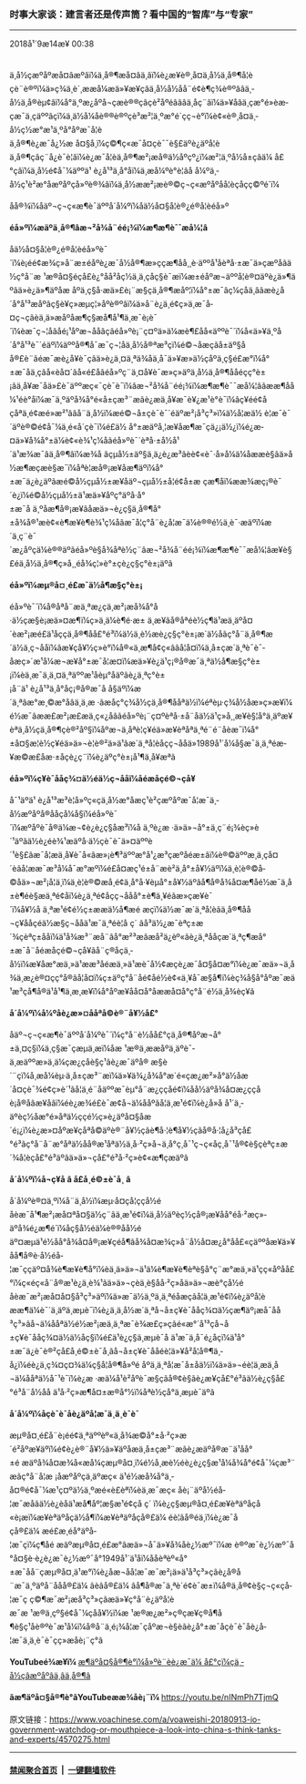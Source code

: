 ### 时事大家谈：建言者还是传声筒？看中国的“智库”与“专家”
------------------------

<div class="published">
 <span class="date" title="ä¸­å½æ¶é´">
  <time datetime="2018-09-14T00:38:48+08:00">
   2018å¹´9æ14æ¥ 00:38
  </time>
 </span>
</div>
<br/>
<div class="wsw">
 <p>
  ä¸­å½çæºåºæå¤âæºâï¼ä¸å®¶æå¤âä¸âï¼è¿æ¥è®¸å¤ä¸­å½ä¸å®¶å­¦èçè¨è®ºï¼ä»ç¾ä¸­è´¸ææå¼æä»¥æ¥çâä¸­å½å½åå¨é¢è¶ç¾è®ºââä¸­å½ä¸å®èµ¢âï¼å°ä¸ºæ¿åºå¬çæè®®çâçè²åºéâãâä¸åç¨âï¼ä»¥åâä¸çæ°é»èæ­çæ¯ä¸ç­äººâç­ï¼ä¸ä½å¼åè®®è®ºçè³æ²¦ä¸ºæ°é´çç¬è°ï¼è¢«è®¸å¤ä¸­å½ç½æ°æ¹ä¸ºå°åºæ¯å­¦èä¸å®¶è¿æ¯å¿½æ å¤§å¸ï¼ç©¶ç«æ¯å¤çè¯¯è§£äºè¿äºå­¦èä¸å®¶çâç¨å¿è¯è¦âï¼è¿æ¯å­¦èä¸å®¶æ²¡æå®ä½åºçº¿ï¼æ²¦ä¸ºå½å±çâä¼ å£°ç­âï¼ä¸­å½é¢å¯¼äººä¹ è¿å¹³ä¸å°åï¼ä¸æ­å¼ºè°è¦âå å¼ºä¸­å½ç¹è²æ°åæºåºçå»ºè®¾âï¼ä¸­å½ææ²¡æè®©ç¬ç«æºåºåå­¦èçå­çç©ºé´ï¼
 </p>
 <p>
  åå®¾ï¼åäº¬ç¬ç«æ¶è¯äººå´å¼ºï¼åä½å¤§å­¦è®¿é®å­¦èéå»º
 </p>
 <div class="wsw__embed">
 </div>
 <p>
  <strong>
   éå»ºï¼æäºä¸å®¶âæ¬²å¾å¨éé¡¾ï¼æ¶æ¶è¯¯æå¼¦â
  </strong>
 </p>
 <p>
  åä½å¤§å­¦è®¿é®å­¦èéå»ºè¯´ï¼è¡éé¢æ¾ç»å¨æ±éåºè¿æ¯å½å®¶æ»ççæ¶åå¸¸è·äººå¹åèªå·±æ¯ä»çæºåãä½ç°å¨æ ¹æ®å¤§éçå£è¿°åå²åç½ä¸ä¸çåç§è¯æï¼æ±éåºæ¬äººå¦è®¤äºè¿ä»¶äºãä»è¿ä»¶äºåæ åºä¸ç§å·æä»£è¡¨æ§çä¸å®¶æåº¦ï¼å°±æ¯âç¼çåä¸âãæè¿å´å°å¹³æåºâç§è¥ç»æµç¦»åºè®ºâï¼ä»å¨è¿ä¸é¢ç»ä¸æ¯å­¤ç¬çãèä¸ä»æåºåæ¶ç§æå¶å¹¶ä¸æ¯è¡è¯´ï¼èæ¯ç¬¦åâåé¡¹åºæ¬ååâçãéå»ºè¡¨ç¤ºä»ä¼æè¶£åå«äººè¯´ï¼å«ä»¥ä¸ºå´å°å¹³è¯´éäºï¼äººå®¶å¯æ¯ç¬¦åä¸­å½å®ªæ³çï¼é©¬åæçãå±äº§åå®£è¨ãéæ¯æè¿å¥è¯çãä»è¿ä¸¤ä¸ªä¾å­ä¸­å¯ä»¥æ»ä½çåºä¸ç§é£æ°ï¼å°±æ¯åä¸çãå«èå¤´ãå«é£åãéå»ºç¨ä¸¤å¥è¯æ»ç»äºä¸­å½ä¸å®¶åå­éçç°è±¡ãä¸å¥æ¯åä»£è¯äººæç«¯çè¯è¯ï¼âæ¬²å¾å¨éé¡¾ï¼æ¶æ¶è¯¯æå¼¦âãææ¶åå¼¹éè°å­ï¼æ¯ä¸ºäºå¾å°é«å±çæ³¨æãè¿æä¸å¥æ¯è¥¿æ¹è°è¯­ï¼âç¥éé¢åçåªä¸é¢æé»æ²¹âãå¨ä¸­å½ï¼æé©¬å±çè¯è¯´éäºæ²¡å³ç³»ï¼ä½å¦æä½ è¦æ¯è¯´äºè®©é¢å¯¼ä¸é«å´çè¯ï¼é£ä½ å°±æäºå¸¦æ¥åæ¶æ¯çä¿¡ä½¿ï¼é¿æ­¤ä»¥å¾å°±ä¼è¢«è¾¹ç¼åãéå»ºè¯´èªå·±å½å¹´ä¹æ¾æ¯âä¸å®¶âï¼æ¾å ãçµå½±äº§ä¸ä¿è¿æ³ãèè¢«è¯·å»å¼ä¼åææè§ãä»å½æ¶æçæè§æ¯ï¼åªè¦æå®¡æ¥åæ¶äºï¼å°±æ¯ä¿è¿äºãæé©å½çµå½±æ¥åäº¬çµå½±å­¦é¢å±æ çæ¶åï¼ææ¾æç¡®è¯´è¿ï¼é©å½çµå½±ä¹æä»¥åºç°äºå·å°±æ¯å ä¸ºåæ¶å®¡æ¥ãåæä»¬è¿ç§ä¸å®¶å°±å¾å®¹æè¢«è¶æ¥è¶è¾¹ç¼åãæ¯å¦ç°å¨è¿å­¦æ¯ä¼è®®é½ä¸è¯·æäºï¼æ´ä¸ç¨è¯´æ¿åºçä¼è®®äºãéå»ºè§å¾åªè½ç¨âæ¬²å¾å¨éé¡¾ï¼æ¶æ¶è¯¯æå¼¦âæ¥è§£éä¸­å½ä¸å®¶ç»å¸¸éå¾ç¦»è°±çè¿ç§ç°è±¡äºã
 </p>
 <p>
  <strong>
   éå»ºï¼æµ®å¤¸é£æ¯ä½å¶æ§ç°è±¡
  </strong>
 </p>
 <p>
  éå»ºè¯´ï¼å®åªå¨æä¸ªæ¿ç­ä¸æ²¡æå¾å°å·ä½çæ§è¡æä»¤æ¶ï¼ç»ä¸ä¼è¶é·æ± ä¸æ­¥ãå®åªéè½ç¶ä¹æä¸äºå¤´èæ²¡æé£ä¹åç­çä¸å®¶åå£°é³ï¼ä½ä¸è½æè¿ç§ç°è±¡æ´ä½åãç°å¨ä¸å®¶æ´ä½ä¸ç¬ååï¼âæ¥çå¥½ç»è°ï¼å®«ä¸­æ¶å¢ç«âãå¦å¤ï¼ä¸­å±çæ´ä¸ªè¯è¯­åæç»´æ¹å¼æ¬æ¥å°±æ¯å¦æ­¤ï¼æä»¥è¿ä¹ç¡®å®æ¯ä¸ªä½å¶æ§ç°è±¡ï¼èä¸æ¯ä¸ä¸¤ä¸ªäººæ¹åèµ°åäºãè¿ä¸ªç°è±¡å¨ä¹ è¿å¹³ä¸å°åç¡®å®æ¯å å§äºï¼æ´ä¸ªâæ°æ¸©æ°åâä¸ä¸æ ·ãæåç°ç¾å½çä¸å®¶ååªä½ï¼éªèµ·ç¾å½åæ»ç»æ¥ï¼é½æ¯âææ£æ²¡æ£æä¸ç«¿å­âãéå»ºè¡¨ç¤ºèªå·±å¨åä½ä¹ç»å¸¸æ¥è§¦å°ä¸äºæ¥èªä¸­å½çä¸å®¶çè®²åº§ï¼åºæ¬ä¸åªè¦ç¥éä»æ¥èªåªä¸ªé¨é¨åèæ¯ï¼å°±å¤§æ¦è½ç¥éä»ä»¬è¦è®²ä»ä¹ãæ´ä¸ªå­¦èåçç¬ååä»1989å¹´å¼å§æ¯ä¸ä¸ªéæ­¥æ©æ£åæ·±åçè¿ç¨ï¼è¿äºç°è±¡å¹¶ä¸å¥æªã
 </p>
 <p>
  <strong>
   éå»ºï¼ç¥è¯åå­ç¾¤ä½éä½ç¬ååï¼åéæåç­é©¬çå¥
  </strong>
 </p>
 <p>
  å¯¹äºä¹ è¿å¹³æ³è¦å»ºç«çä¸­å½æ°åæç¹è²çæºåºæ¯å¦æ¯ä¸­å½æºåºå®ååçå¼å§ï¼éå»ºè¯´ï¼æºåºè¯å®ä¼æ¬¢è¿è¿ç§åæ³ï¼å ä¸ºè¿æ ·ä»ä»¬å°±ä¸ç¨é¡¾èç»è´¹äºãä½è¿éè¾¹æäºå·ä½çè¯è¯­ä»¤äººè´¹è§£ãæ¯å¦æä¸å¥è¯å«âæ»¡è¶³äººæ°å¹¿æ³çæºåéæ±âï¼è®©äººæ¸ä¸çå¤´èãå¦ææ¯æ³å¼å¯æ°æºï¼é£å¤æç¹é±å¨æè²ä¸å°±å¥½äºï¼ä¸è¦è®©å­©å­ä»¬æ²¡å­¦ä¸ï¼ä¸è¦è®©æå¸é¢ä¸å°å·¥èµå°±å¥½äºãå¶å®å¾å¤æ¶åé½æ¯ä¸­å±è¶éè§æä¸ªé¢åï¼è¿ä¸ªé¢åçç¬ååå°±è¶ä¸¥éãæ»çæ¥è¯´ï¼å¥½å ä¸ªæ¹é¢é½ç±ææä½å¶æé æçï¼ä½æ¯æ´ä¸ªå­¦èãä¸å®¶åå¬ç¥åå­çéä½æ§ç¬ååä¹æ¯ä¸ªéè¦å ç´ ãå³ä½¿æ¯èªç±æ´¾çèªç±åå­ï¼ä¹å¾æ³¨æå¨âå°æ²³æâæå²ä¿èº«ãè¿ä¸ªåå­çæ´ä¸ªç¶æå°±æ¯å¨åéæåç­é©¬çå¥ãå¨ç®åçä¸­å½ï¼æ¥åæ°æä¸»ä¹ææ³åéæä¸»ä¹æè¯å½¢æçè¿æ¯å¤§å¤æ°ï¼è¿æ¯æä»¬ä¸å¾ä¸æ¿è®¤çç°å®ãå¦å¤ï¼ç±äºç°å¨åé¢åé½è¢«ä¸¥å¯æ§å¶ï¼èç¾å§å°åºæ¯æä¹æ³çå¶å®ä¹å¹¶ä¸æ¸æ¥ï¼å°åºæ¥åå¤å°åææå¤å°ç°å¨é½ä¸å¾èç¥ã
 </p>
 <p>
  <strong>
   å´å¼ºï¼å¼ºåè¿æ»¤ååªå©è®¨å¥½å£°
  </strong>
 </p>
 <p>
  åäº¬ç¬ç«æ¶è¯äººå´å¼ºè¯´ï¼ç°å¨è½åå£°çä¸å®¶åºæ¬å°±ä¸¤ç§ï¼ä¸ç§æ¯çæµä¸æï¼åæ ¹æ®ä¸ææåºä¸äºè¯­ä¸æäººæ­»ä¸ä¼çæ¿ç­åè§ç¹ãè¿æ¯äºå® æ§è´¨çï¼å¸æå¼èµ·ä¸å±çæ³¨æï¼ä»¥ä¾¿å¾å°æ´é«çæ¿æ²»å°ä½åæ´å¤çè¯¾é¢ç»è´¹ãå¦ä¸é¨åäººæ¯èµ°å¨æ¿ç­çåé¢ï¼åå½äºå¾å¤æ¿ç­çåè¡å®åâæ¥åâï¼éè¿æ¾é£è¯æ¢å¬ä¼ååºãå¦ä¸æ¹é¢ï¼è¿å»å å¹´ä¸­äºèç½åæ°é»åªä½ç­ç­é½ç»è¿äºå¤§åæ´é¡¿ï¼è¿æ»¤åºæ¥çåªå©äºè®¨å¥½çãè¶å·¦è¶å¥½çãå®å·¦å¿å³çå£°é³ãç°å¨å¨æ°åªä½åå®æ¹åªä½ä¸å·²ç»å¬ä¸å°ç¸å¯¹ç¬ç«åç¸å¯¹å®¢è§çèªç±æ´¾å­¦èçå£°é³äºãä»ä»¬çå£°é³å·²ç»è¢«æ¶ç­æäºã
 </p>
 <p>
  <strong>
   å´å¼ºï¼å¬ç¥å
  </strong>
  <strong>
   â
  </strong>
  <strong>
   å£å¸é©±è¯å¸
  </strong>
  <strong>
   â
  </strong>
 </p>
 <p>
  å´å¼ºè®¤ä¸ºï¼å¨ä¸­å½ï¼æµ·å¤çå­¦ç­çå½éåèæ¯å¹¶æ²¡æå¤ªå¤§ä½ç¨ãä¸æ¹é¢ï¼ä¸­å½äºèç½çå®¡æ¥åå°éå·²æç»­äºå¾é¿æ¶é´ï¼åç§å½éä¼è®®åå½éäº¤æµä¹é½åå°å¾å¤å®¡æ¥çéå¶ãå¾å¤æ¾ç»å¨å½å¤æ¿å°åå£«çäººåæ¥ä»¥åå¶å®è·å½éå­¦æ¯ççäº¤å¾è¶æ¥è¶å°ï¼èä¸ä»ä»¬ä¹ä¼è¶æ¥è¶èªè§å°ç¨æ°æä¸»ä¹çç«åºåå£°ï¼ç«éç«å¨å®æ¹è¿ä¸è¾¹ãä»ä»¬çèä¸è§åå·²ç»åä»ä»¬æè°çå½éåèæ¯æ²¡æå¤å¤§å³ç³»äºï¼ä»æ¯ä½ä¸ºä¸ä¸ªéå­æçãå¦ä¸æ¹é¢ï¼è¿äºå­¦èææ¶ä¼è¯´ä¸äºä¸æµè¯ï¼è¿ä¸ä¸­å½æ´ä¸ªå¬å±ç¥è¯åå­ç¾¤ä½çæ¶äº¡æå¯åå³ç³»ãå¬ä¼ååªä½é½æ²¡æä¸ä¸ªæ¯è¾æ­£ç»çãé«æ°´å¹³çå¬å±ç¥è¯åå­ç¾¤ä½ä½åç§ï¼é£ä¹è¿ç§ä¸æµè¯å ä¹æ¯ä¸å¯é¿åçï¼ä¹å°±æ¯ä¿è¯è®²çå£å¸é©±è¯å¸ãå¬å±ç¥è¯åå­éè¦ä»¥å²å­¦å®¶ä¸­å¿ï¼éè¿ä¸ç¾¤ç¤¾ä¼ç§å­¦å®¶å»ºé åºä¸ä¸ªå­¦æ¯å±åä½ï¼ä»ä»¬éè¦ä¸æ­ä¸å¬ä¼ååªä½å¯¹è¯ï¼è¿æ ·æä¼å¹è²åºè¯æ§çãå®¢è§ãè¿æ­¥çå£°é³ãä½è¿ç§å£°é³å¨å½åå ä¹å·²ç»æ¶å¤±æ®å°½ï¼åªè½çå°ä¸æµè¯äºã
 </p>
 <p>
  <strong>
   å´å¼ºï¼åçè¯è¯­åè¿äºå­¦æ¯ä¸ä¸è¯è¯­
  </strong>
 </p>
 <p>
  æµ®å¤¸é£å¨è¡éé¢ä¸ªäººèº«ä¸å¾æ©å°±å·²ç»æ´é²åºæ¥äºï¼é¢è¿è®¨å¥½ä»¥äºåæä¸å±çæ³¨æãè¿æäºå®æ¨ä¹åå°±é æäºå¾å¤æ¾å«æå¼çæµ®å¤¸ï¼é½å¸æè½éè¿è¿ç§æ¹å¼å¾å°é¢å¯¼çæ³¨æãç°å¨å­¦æ ¡åæºåºçä¸äºæç« ä¹é½æå¾å°ä¸­å¤®é¢å¯¼æ¹ç¤ºä½ä¸ºæé«è£èªï¼èä¸æ¯æç« åè¡¨äºå½éå­¦æ¯æåãä½è¿èåä¹æå¶åº¦æ§æ¹é¢çå ç´ ï¼è¿ç§æµ®å¤¸é£æ¥èªäºåçå«è¡æï¼æ¥èªäºåçä½å¶ï¼æ¥èªäºåçå®£ä¼ éè¦ãå®éä¸ï¼è¿æ¯åçå®£ä¼ æé£æ¸éå°äºå­¦æ¯çï¼ç¶åé æäºæµ®å¤¸é£æ°ãæä»¬å¯ä»¥å¾åè¿½æº¯ï¼æ è®ºæ¯è¿½æº¯å°å¤§è·è¿è¿æ¯è¿½æº¯å°1949å¹´ä¹åï¼ååèªèº«å°±æ¯å­å¨çæµ®å¤¸ä¹æ°ï¼è¿åæ¬åå­¦æ¯æ¯æ²¡ä»ä¹å³ç³»çãè¿å®å¨æ¯ä¸ºäºå¨ååå®£ä¼ ãèâå®£ä¼ âå¶å®æ¯ä¸ªè´é¢è¯æ±ï¼å®ä¸å®¢è§ç¬ç«çå­¦æ¯ç ç©¶æ¯æ²¡æå³ç³»çãæä»¥ç°å¨è¿äºå­¦èæ¯æ ¹æ®ä¸çº§é¢å¯¼çåå¥½ï¼æ ¹æ®æ¿æ²»ç®çæ¥ç®å¶å¶è§ç¹åè®ºè¯æ¹å¼ï¼å®å¨ä¸é¡¾å­¦æ¯çåºæ¬è§èãè¿å°±æ¯åçè¯è¯­åè¿å­¦æ¯ä¸ä¸è¯è¯­çç»æåè¡¨ç°ã
 </p>
 <p>
  <strong>
   YouTubeé¾æ¥ï¼
  </strong>
  <a class="wsw__a" href="https://youtu.be/5w__4ZIN1QE" target="_blank">
   æ¶äºå¤§å®¶è°ï¼å»ºè¨èè¿æ¯ä¼ å£°ç­ï¼çä¸­å½çâæºåºâä¸âä¸å®¶â
  </a>
 </p>
 <p>
  <strong>
   ãæ¶äºå¤§å®¶è°ãYouTubeæ­æ¾åè¡¨ï¼
  </strong>
  <a class="wsw__a" href="https://youtu.be/nINmPh7TjmQ" target="_blank">
   https://youtu.be/nINmPh7TjmQ
  </a>
 </p>
 <div class="clear">
 </div>
 <div class="mediaReplacer externalMedia">
  <div class="c-sticky-container">
   <div class="c-sticky-element" data-sp_api="youtube">
    <span class="c-sticky-element__close-el c-sticky-element__swipe-el ta-c" title="å³é­">
     <span class="ico ico-close m-0">
     </span>
    </span>
    <div class="external-content-placeholder">
    </div>
    <script>
    </script>
   </div>
  </div>
 </div>
 <p>
 </p>
 <p>
 </p>
 <p>
 </p>
 <p>
 </p>
</div>

原文链接：https://www.voachinese.com/a/voaweishi-20180913-io-government-watchdog-or-mouthpiece-a-look-into-china-s-think-tanks-and-experts/4570275.html


------------------------
#### [禁闻聚合首页](https://github.com/gfw-breaker/banned-news/blob/master/README.md) &nbsp;|&nbsp;  [一键翻墙软件](https://github.com/gfw-breaker/nogfw/blob/master/README.md)